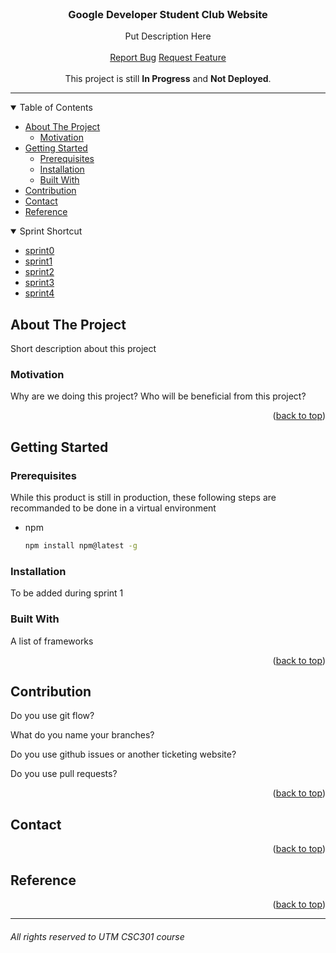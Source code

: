 <div id="top"></div>

<br />
<div align="center">
  <h3 align="center">Google Developer Student Club Website</h3>
  <p align="center">
    <div>Put Description Here</div>
    <br />
    <a href="https://github.com/UTSCCSCC01/finalprojectw22-gdscutm/issues">Report Bug</a>
    <a href="https://github.com/UTSCCSCC01/finalprojectw22-gdscutm/issues">Request Feature</a>
    <br/>
    <br/>
    <div>This project is still <strong>In Progress</strong> and <strong>Not Deployed</strong>.</div>
  </p>
  <hr>
</div>

<details open>
  <summary>Table of Contents</summary>
  <ul>
    <li>
      <a href="#about-the-project">About The Project</a>
      <ul>
        <li><a href="#motivation">Motivation</a></li>
      </ul>
    </li>
    <li>
      <a href="#getting-started">Getting Started</a>
      <ul>
        <li><a href="#prerequisites">Prerequisites</a></li>
        <li><a href="#installation">Installation</a></li>
        <li><a href="#buit-with">Built With</a></li>
      </ul>
    </li>
    <li><a href="#contribution">Contribution</a></li>
    <li><a href="#contact">Contact</a></li>
    <li><a href="#reference">Reference</a></li>
  </ul>
</details>

<details open>
  <summary>Sprint Shortcut</summary>
  <ul>
    <li><a href="">sprint0</a></li>
    <li><a href="">sprint1</a></li>
    <li><a href="">sprint2</a></li>
    <li><a href="">sprint3</a></li>
    <li><a href="">sprint4</a></li>
  </ul>
</detials>

## About The Project

Short description about this project

### Motivation

Why are we doing this project? Who will be beneficial from this project? 

<p align="right">(<a href="#top">back to top</a>)</p>

## Getting Started

### Prerequisites

While this product is still in production, these following steps are recommanded to be done in a virtual environment
* npm
  ```sh
  npm install npm@latest -g
  ```

### Installation

To be added during sprint 1

### Built With

A list of frameworks

<p align="right">(<a href="#top">back to top</a>)</p>

## Contribution

Do you use git flow?

What do you name your branches?

Do you use github issues or another ticketing website?

Do you use pull requests?
<p align="right">(<a href="#top">back to top</a>)</p>

## Contact

<p align="right">(<a href="#top">back to top</a>)</p>

## Reference

<p align="right">(<a href="#top">back to top</a>)</p>

<hr>

###### All rights reserved to UTM CSC301 course
